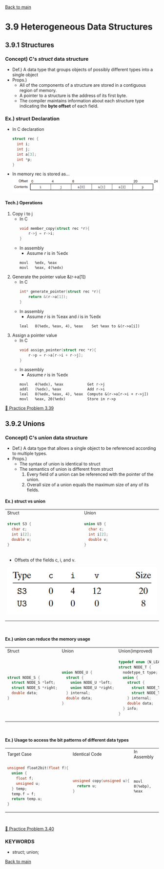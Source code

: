 [Back to main](https://github.com/JoonHyeok-hozy-Kim/computer_systems_study#readme)

# 3.9 Heterogeneous Data Structures

## 3.9.1 Structures

### Concept) C's *struct* data structure
* Def.) A data type that groups objects of possibly different types into a single object
* Props.) 
  * All of the components of a structure are stored in a contiguous region of memory.
  * A pointer to a structure is the address of its first byte.
  * The compiler maintains information about each structure type indicating the **byte offset** of each field.

### Ex.) struct Declaration
* In C declaration
  ```c
  struct rec {
    int i;
    int j;
    int a[3];
    int *p;
  }
  ```
* In memory rec is stored as...
  ![](https://github.com/JoonHyeok-hozy-Kim/computer_systems_study/blob/main/contents/ch_03/images/03_09_01_struct_ex.png)

#### Tech.) Operations
1. Copy i to j
   * In C
     ```c
     void member_copy(struct rec *r){
         r->j = r->i;
     }
     ```
   * In assembly
     * Assume *r* is in %edx
     ```assembly
     movl   %edx, %eax
     movl   %eax, 4(%edx)
     ```
2. Generate the pointer value &(r->a[1])
   * In C
     ```c
     int* generate_pointer(struct rec *r){
         return &(r->a[1]);
     }
     ```
   * In assembly
     * Assume *r* is in %eax and *i* is in %edx
     ```assembly
     leal   8(%edx, %eax, 4), %eax    Set %eax to &(r->a[i])
     ```
3. Assign a pointer value
   * In C
     ```c
     void assign_pointer(struct rec *r){
         r->p = r->a[r->i + r->j];
     }
     ```
   * In assembly
     * Assume *r* is in %edx
     ```assembly
     movl   4(%edx), %eax           Get r->j
     addl   (%edx), %eax            Add r->i
     leal   8(%edx, %eax, 4), %eax  Compute &(r->a[r->i + r->j])
     movl   %eax, 20(%edx)          Store in r->p
     ```

[:orange_book: Practice Problem 3.39](https://github.com/JoonHyeok-hozy-Kim/computer_systems_study/blob/main/contents/ch_03/problems/practice_problems.md#practice-problem-339)


## 3.9.2 Unions

### Concept) C's *union* data structure
* Def.) A data type that allows a single object to be referenced according to multiple types.
* Props.)
  * The syntax of union is identical to struct
  * The semantics of union is different from struct
    1. Every field of a union can be referenced with the pointer of the union.
    2. Overall size of a union equals the maximum size of any of its fields.

#### Ex.) struct vs union

<table>
<tr>
<td>Struct</td><td>Union</td>
</tr>

<tr>
<td>

```c
struct S3 {
  char c;
  int i[2];
  double v;
}
```

</td>
<td>

```c
union U3 {
  char c;
  int i[2];
  double v;
}
```

</td>
</tr>

<tr>
<td colspan='2'>

* Offsets of the fields c, i, and v.

<img src="https://github.com/JoonHyeok-hozy-Kim/computer_systems_study/blob/main/contents/ch_03/images/03_09_02_union_ex.png"></td></tr></table><br>


#### Ex.) union can reduce the memory usage

<table><tr><td>Struct</td><td>Union</td><td>Union(improved)</td></tr><tr><td>

```c
struct NODE_S {
  struct NODE_S *left;
  struct NODE_S *right;
  double data;
}
```

</td><td>

```c
union NODE_U {
  struct {
    union NODE_U *left;
    union NODE_U *right;
  } internal;
  double data;
}
```

</td><td>

```c
typedef enum {N_LEAF, N_INTERNAL} nodetype_t;
struct NODE_T {
  nodetype_t type;
  union {
    struct {
      struct NODE_T *left;
      struct NODE_T *right;
    } internal;
    double data;
  } info;
}
```

</td></tr></table><br>


#### Ex.) Usage to access the bit patterns of different data types

<table><tr><td>Target Case</td><td>Identical Code</td><td>In Assembly</td></tr><tr><td>

```c
unsigned float2bit(float f){
  union {
    float f;
    unsigned u;
  } temp;
  temp.f = f;
  return temp.u;
}
```

</td><td>

```c
unsigned copy(unsigned u){
  return u;
}
```

</td><td>

```assembly
movl  8(%ebp), %eax
```

</td></tr></table><br>

[:orange_book: Practice Problem 3.40](https://github.com/JoonHyeok-hozy-Kim/computer_systems_study/blob/main/contents/ch_03/problems/practice_problems.md#practice-problem-340)


### KEYWORDS
* struct; union;


[Back to main](https://github.com/JoonHyeok-hozy-Kim/computer_systems_study#readme)